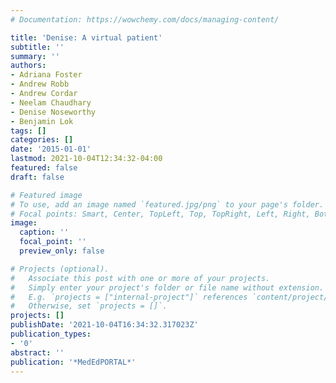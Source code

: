 ```yaml
---
# Documentation: https://wowchemy.com/docs/managing-content/

title: 'Denise: A virtual patient'
subtitle: ''
summary: ''
authors:
- Adriana Foster
- Andrew Robb
- Andrew Cordar
- Neelam Chaudhary
- Denise Noseworthy
- Benjamin Lok
tags: []
categories: []
date: '2015-01-01'
lastmod: 2021-10-04T12:34:32-04:00
featured: false
draft: false

# Featured image
# To use, add an image named `featured.jpg/png` to your page's folder.
# Focal points: Smart, Center, TopLeft, Top, TopRight, Left, Right, BottomLeft, Bottom, BottomRight.
image:
  caption: ''
  focal_point: ''
  preview_only: false

# Projects (optional).
#   Associate this post with one or more of your projects.
#   Simply enter your project's folder or file name without extension.
#   E.g. `projects = ["internal-project"]` references `content/project/deep-learning/index.md`.
#   Otherwise, set `projects = []`.
projects: []
publishDate: '2021-10-04T16:34:32.317023Z'
publication_types:
- '0'
abstract: ''
publication: '*MedEdPORTAL*'
---
```

